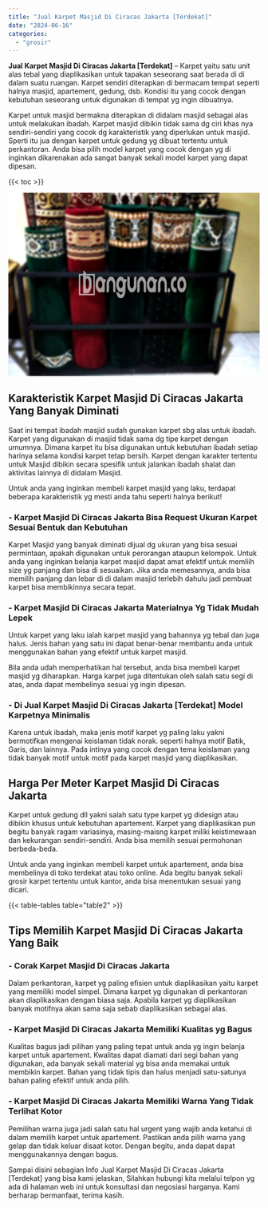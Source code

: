 ```yaml
---
title: "Jual Karpet Masjid Di Ciracas Jakarta [Terdekat]"
date: "2024-06-16"
categories: 
  - "grosir"
---
```


**Jual Karpet Masjid Di Ciracas Jakarta \[Terdekat\]** – Karpet yaitu satu unit alas tebal yang diaplikasikan untuk tapakan seseorang saat berada di di dalam suatu ruangan. Karpet sendiri diterapkan di bermacam tempat seperti halnya masjid, apartement, gedung, dsb. Kondisi itu yang cocok dengan kebutuhan seseorang untuk digunakan di tempat yg ingin dibuatnya.

Karpet untuk masjid bermakna diterapkan di didalam masjid sebagai alas untuk melakukan ibadah. Karpet masjid dibikin tidak sama dg ciri khas nya sendiri-sendiri yang cocok dg karakteristik yang diperlukan untuk masjid. Sperti itu jua dengan karpet untuk gedung yg dibuat tertentu untuk perkantoran. Anda bisa pilih model karpet yang cocok dengan yg di inginkan dikarenakan ada sangat banyak sekali model karpet yang dapat dipesan.

{{< toc >}}

![Jual Karpet Masjid Di Ciracas Jakarta [Terdekat]](/images/grosir-karpet-murah-38.png)

## Karakteristik Karpet Masjid Di Ciracas Jakarta Yang Banyak Diminati

Saat ini tempat ibadah masjid sudah gunakan karpet sbg alas untuk ibadah. Karpet yang digunakan di masjid tidak sama dg tipe karpet dengan umumnya. Dimana karpet itu bisa digunakan untuk kebutuhan ibadah setiap harinya selama kondisi karpet tetap bersih. Karpet dengan karakter tertentu untuk Masjid dibikin secara spesifik untuk jalankan ibadah shalat dan aktivitas lainnya di didalam Masjid.

Untuk anda yang inginkan membeli karpet masjid yang laku, terdapat beberapa karakteristik yg mesti anda tahu seperti halnya berikut!

### \- Karpet Masjid Di Ciracas Jakarta Bisa Request Ukuran Karpet Sesuai Bentuk dan Kebutuhan

Karpet Masjid yang banyak diminati dijual dg ukuran yang bisa sesuai permintaan, apakah digunakan untuk perorangan ataupun kelompok. Untuk anda yang inginkan belanja karpet masjid dapat amat efektif untuk memliih size yg panjang dan bisa di sesuaikan. Jika anda memesannya, anda bisa memilih panjang dan lebar di di dalam masjid terlebih dahulu jadi pembuat karpet bisa membikinnya secara tepat.

### \- Karpet Masjid Di Ciracas Jakarta Materialnya Yg Tidak Mudah Lepek

Untuk karpet yang laku ialah karpet masjid yang bahannya yg tebal dan juga halus. Jenis bahan yang satu ini dapat benar-benar membantu anda untuk menggunakan bahan yang efektif untuk karpet masjid.

Bila anda udah memperhatikan hal tersebut, anda bisa membeli karpet masjid yg diharapkan. Harga karpet juga ditentukan oleh salah satu segi di atas, anda dapat membelinya sesuai yg ingin dipesan.

### \- Di Jual Karpet Masjid Di Ciracas Jakarta \[Terdekat\] Model Karpetnya Minimalis

Karena untuk ibadah, maka jenis motif karpet yg paling laku yakni bermotifkan mengenai keislaman tidak norak. seperti halnya motif Batik, Garis, dan lainnya. Pada intinya yang cocok dengan tema keislaman yang tidak banyak motif untuk motif pada karpet masjid yang diaplikasikan.

## Harga Per Meter Karpet Masjid Di Ciracas Jakarta

Karpet untuk gedung dll yakni salah satu type karpet yg didesign atau dibikin khusus untuk kebutuhan apartement. Karpet yang diaplikasikan pun begitu banyak ragam variasinya, masing-maisng karpet miliki keistimewaan dan kekurangan sendiri-sendiri. Anda bisa memilih sesuai permohonan berbeda-beda.

Untuk anda yang inginkan membeli karpet untuk apartement, anda bisa membelinya di toko terdekat atau toko online. Ada begitu banyak sekali grosir karpet tertentu untuk kantor, anda bisa menentukan sesuai yang dicari.

{{< table-tables table="table2" >}}

## Tips Memilih Karpet Masjid Di Ciracas Jakarta Yang Baik

### \- Corak Karpet Masjid Di Ciracas Jakarta

Dalam perkantoran, karpet yg paling efisien untuk diaplikasikan yaitu karpet yang memiliki model simpel. Dimana karpet yg digunakan di perkantoran akan diaplikasikan dengan biasa saja. Apabila karpet yg diaplikasikan banyak motifnya akan sama saja sebab diaplikasikan sebagai alas.

### \- Karpet Masjid Di Ciracas Jakarta Memiliki Kualitas yg Bagus

Kualitas bagus jadi pilihan yang paling tepat untuk anda yg ingin belanja karpet untuk apartement. Kwalitas dapat diamati dari segi bahan yang digunakan, ada banyak sekali material yg bisa anda memakai untuk membikin karpet. Bahan yang tidak tipis dan halus menjadi satu-satunya bahan paling efektif untuk anda pilih.

### \- Karpet Masjid Di Ciracas Jakarta Memiliki Warna Yang Tidak Terlihat Kotor

Pemilihan warna juga jadi salah satu hal urgent yang wajib anda ketahui di dalam memilih karpet untuk apartement. Pastikan anda pilih warna yang gelap dan tidak keluar disaat kotor. Dengan begitu, anda dapat dapat menggunakannya dengan bagus.

Sampai disini sebagian Info Jual Karpet Masjid Di Ciracas Jakarta \[Terdekat\] yang bisa kami jelaskan, Silahkan hubungi kita melalui telpon yg ada di halaman web ini untuk konsultasi dan negosiasi harganya. Kami berharap bermanfaat, terima kasih.
